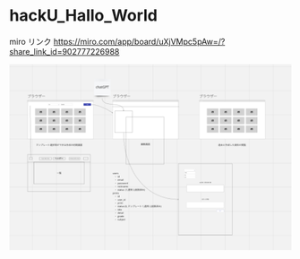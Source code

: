 # hackU_Hallo_World

miro リンク
https://miro.com/app/board/uXjVMpc5pAw=/?share_link_id=902777226988

![alt](latest_version.png)

